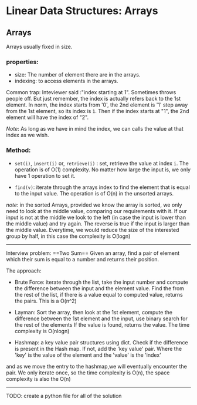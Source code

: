 # Linear Data Structures: Arrays

## Arrays
Arrays usually fixed in size.

### properties:
+ size: The number of element there are in the arrays.
+ indexing: to access elements in the arrays.

Common trap: Inteviewer said :"index starting at 1". Sometimes throws people off. But just remember, the index is actually refers back to the 1st element.
In norm, the index starts from '0', the 2nd element is '1' step away from the 1st element, so its index is `1`.
Then if the index starts at "1", the 2nd element will have the index of "2".

*Note*: As long as we have in mind the index, we can calls the value at that index as we wish.
### Method:
+ `set(i)`, `insert(i)` or, `retrieve(i)` : set, retrieve the value at index `i`.
  The operation is of O(1) complexity. No matter how large the input is, we only have 1 operation to set it.

+ `find(v)`: iterate through the arrays index to find the element that is equal to the input value.
  The operation is of O(n) in the unsorted arrays.

*note*: in the sorted Arrays, provided we know the array is sorted, we only need to look at the middle value, comparing our requirements with it.
If our input is not at the middle we look to the left (in case the input is lower than the middle value) and try again.
The reverse is true if the input is larger than the middle value. 
Everytime, we would reduce the size of the interested group by half, in this case the complexity is O(logn)

---

Interview problem:
==Two Sum==
Given an array, find a pair of element which their sum is equal to a number and returns their position.

The approach:
+ Brute Force: iterate through the list, take the input number and compute the difference between the input and the element value.
Find the from the rest of the list, if there is a value equal to computed value, returns the pairs. This is a O(n^2)

+ Layman: Sort the array, then look at the 1st element, compute the difference between the 1st element and the input, use binary search for the rest of the elements
If the value is found, returns the value. The time complexity is O(nlogn)

+ Hashmap: a key value pair structures using dict. Check if the difference is present in the Hash map. If not, add the 'key value' pair.
Where the 'key' is the value of the element and the 'value' is the 'index'

and as we move the entry to the hashmap,we will eventually encounter the pair. 
We only iterate once, so the time complexity is O(n), the space complexity is also the O(n)

---
TODO: create a python file for all of the solution

